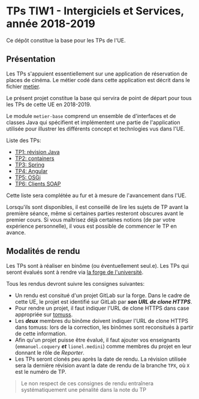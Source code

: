 # TPs TIW1 - Intergiciels et Services, année 2018-2019

Ce dépôt constitue la base pour les TPs de l'UE.

## Présentation

Les TPs s'appuient essentiellement sur une application de réservation de places de cinéma.
Le métier codé dans cette application est décrit dans le fichier [metier](metier.md).

Le présent projet constitue la base qui servira de point de départ pour tous les TPs de cette UE en 2018-2019.

Le module `metier-base` comprend un ensemble de d'interfaces et de classes Java qui spécifient et implémentent une partie de l'application utilisée pour illustrer les différents concept et technlogies vus dans l'UE.

Liste des TPs:

* [TP1: révision Java](tp1/README.md)
* [TP2: containers](tp2/README.md)
* [TP3: Spring](tp3/README.md)
* [TP4: Angular](tp4/README.md)
* [TP5: OSGi](tp5/README.md)
* [TP6: Clients SOAP](tp6/README.md)

Cette liste sera complétée au fur et à mesure de l'avancement dans l'UE.

Lorsqu'ils sont disponibles, il est conseillé de lire les sujets de TP avant la première séance, même si certaines parties resteront obscures avant le premier cours.
Si vous maîtrisez déjà certaines notions (de par votre expérience personnelle), il vous est possible de commencer le TP en avance.

## Modalités de rendu

Les TPs sont à réaliser en binôme (ou éventuellement seul.e).
Les TPs qui seront évalués sont à rendre via [la forge de l'université](https://forge.univ-lyon1.fr).


Tous les rendus devront suivre les consignes suivantes:

* Un rendu est consitué d'un projet GitLab sur la forge. Dans le cadre de cette UE, le projet est identifié sur GitLab par _**son URL de clone HTTPS**_.
* Pour rendre un projet, il faut indiquer l'URL de clone HTTPS dans case appropriée sur [tomuss](https://tomuss.univ-lyon1.fr).
* Les _**deux**_ membres du binôme doivent indiquer l'URL de clone HTTPS dans tomuss: lors de la correction, les binômes sont reconsitués à partir de cette information.
* Afin qu'un projet puisse être évalué, il faut ajouter vos enseignants (`emmanuel.coquery` _**et**_ `lionel.medini`) comme membres du projet en leur donnant le rôle de _Reporter_.
* Les TPs seront clonés peu après la date de rendu. 
  La révision utilisée sera la dernière révision avant la date de rendu de la branche `TPX`, où `X` est le numéro de TP.

> Le non respect de ces consignes de rendu entraînera systématiquement une pénalité dans la note du TP

